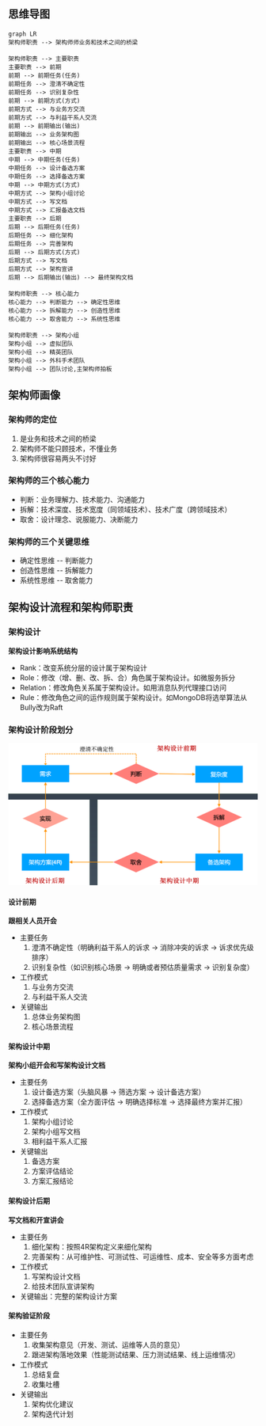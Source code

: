 ## 思维导图

```mermaid
graph LR
架构师职责 --> 架构师师业务和技术之间的桥梁

架构师职责 --> 主要职责
主要职责 --> 前期
前期 --> 前期任务(任务)
前期任务 --> 澄清不确定性
前期任务 --> 识别复杂性
前期 --> 前期方式(方式)
前期方式 --> 与业务方交流
前期方式 --> 与利益干系人交流
前期 --> 前期输出(输出)
前期输出 --> 业务架构图
前期输出 --> 核心场景流程
主要职责 --> 中期
中期 --> 中期任务(任务)
中期任务 --> 设计备选方案
中期任务 --> 选择备选方案
中期 --> 中期方式(方式)
中期方式 --> 架构小组讨论
中期方式 --> 写文档
中期方式 --> 汇报备选文档
主要职责 --> 后期
后期 --> 后期任务(任务)
后期任务 --> 细化架构
后期任务 --> 完善架构
后期 --> 后期方式(方式)
后期方式 --> 写文档
后期方式 --> 架构宣讲
后期 --> 后期输出(输出) --> 最终架构文档

架构师职责 --> 核心能力
核心能力 --> 判断能力 --> 确定性思维
核心能力 --> 拆解能力 --> 创造性思维
核心能力 --> 取舍能力 --> 系统性思维

架构师职责 --> 架构小组
架构小组 --> 虚拟团队
架构小组 --> 精英团队
架构小组 --> 外科手术团队
架构小组 --> 团队讨论,主架构师拍板
```



## 架构师画像

### 架构师的定位

1. 是业务和技术之间的桥梁
2. 架构师不能只顾技术，不懂业务
3. 架构师很容易两头不讨好

### 架构师的三个核心能力

- 判断：业务理解力、技术能力、沟通能力
- 拆解：技术深度、技术宽度（同领域技术）、技术广度（跨领域技术）
- 取舍：设计理念、说服能力、决断能力

### 架构师的三个关键思维

- 确定性思维 -- 判断能力
- 创造性思维 -- 拆解能力
- 系统性思维 -- 取舍能力

## 架构设计流程和架构师职责

### 架构设计

**架构设计影响系统结构**

- Rank：改变系统分层的设计属于架构设计
- Role：修改（增、删、改、拆、合）角色属于架构设计。如微服务拆分
- Relation：修改角色关系属于架构设计。如用消息队列代理接口访问
- Rule：修改角色之间的运作规则属于架构设计。如MongoDB将选举算法从Bully改为Raft

### 架构设计阶段划分

![](13_架构师只需要写PPT么.assets/image-20220911222037194.png)

#### 设计前期

**跟相关人员开会**

- 主要任务
  1. 澄清不确定性（明确利益干系人的诉求 -> 消除冲突的诉求 -> 诉求优先级排序）
  2. 识别复杂性（如识别核心场景 -> 明确或者预估质量需求 -> 识别复杂度）
- 工作模式
  1. 与业务方交流
  2. 与利益干系人交流
- 关键输出
  1. 总体业务架构图
  2. 核心场景流程



#### 架构设计中期

**架构小组开会和写架构设计文档**

- 主要任务
  1. 设计备选方案（头脑风暴 -> 筛选方案 -> 设计备选方案）
  2. 选择备选方案（全方面评估 -> 明确选择标准 -> 选择最终方案并汇报）
- 工作模式
  1. 架构小组讨论
  2. 架构小组写文档
  3. 相利益干系人汇报
- 关键输出
  1. 备选方案
  2. 方案评估结论
  3. 方案汇报结论

#### 架构设计后期

**写文档和开宣讲会**

- 主要任务
  1. 细化架构：按照4R架构定义来细化架构
  2. 完善架构：从可维护性、可测试性、可运维性、成本、安全等多方面考虑
- 工作模式
  1. 写架构设计文档
  2. 给技术团队宣讲架构
- 关键输出：完整的架构设计方案

#### 架构验证阶段

- 主要任务
  1. 收集架构意见（开发、测试、运维等人员的意见）
  2. 跟进架构落地效果（性能测试结果、压力测试结果、线上运维情况）
- 工作模式
  1. 总结复盘
  2. 收集吐槽
- 关键输出
  1. 架构优化建议
  2. 架构迭代计划

